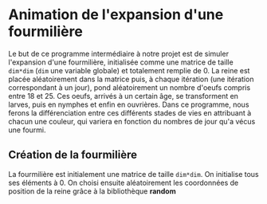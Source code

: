 # Animation de l'expansion d'une fourmilière


Le but de ce programme intermédiaire à notre projet est de simuler l'expansion d'une fourmilière, initialisée comme une matrice de taille ```dim*dim``` (```dim``` une variable globale) et totalement remplie de 0. La reine est placée aléatoirement dans la matrice puis, à chaque itération (une itération correspondant à un jour), pond aléatoirement un nombre d'oeufs compris entre 18 et 25.
Ces oeufs, arrivés à un certain âge, se transforment en larves, puis en nymphes et enfin en ouvrières.
Dans ce programme, nous ferons la différenciation entre ces différents stades de vies en attribuant à chacun une couleur, qui variera en fonction du nombres de jour qu'a vécus une fourmi.


## Création de la fourmilière

La fourmilière est initialement une matrice de taille ```dim*dim```. On initialise tous ses éléments à 0.
On choisi ensuite aléatoirement les coordonnées de position de la reine grâce à la bibliothèque __random__
